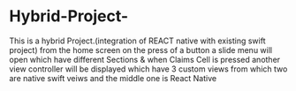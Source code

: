 # Hybrid-Project-

This is a hybrid Project.(integration of REACT native with existing swift project)
from the home screen on the press of a button a slide menu will open which have different Sections & when Claims Cell is pressed 
another view controller will be displayed which have 3 custom views from which two are native swift veiws and the middle one is 
React Native
